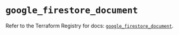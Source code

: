 # `google_firestore_document`

Refer to the Terraform Registry for docs: [`google_firestore_document`](https://registry.terraform.io/providers/hashicorp/google-beta/6.42.0/docs/resources/google_firestore_document).

